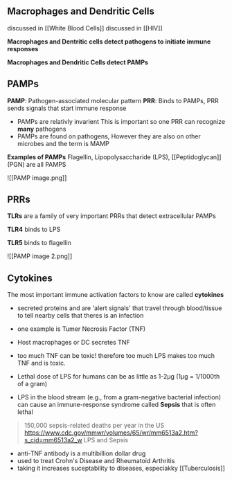 ## Macrophages and Dendritic Cells
discussed in [[White Blood Cells]]
discussed in [[HIV]]

**Macrophages and Dentritic cells detect pathogens to initiate immune responses**

**Macrophages and Dendritic Cells detect PAMPs**

## PAMPs
**PAMP**: Pathogen-associated molecular pattern
**PRR**: Binds to PAMPs, PRR sends signals that start immune response
- PAMPs are relativly invarient
This is important so one PRR can recognize **many** pathogens
- PAMPs are found on pathogens, However they are also on other microbes and the term is MAMP


**Examples of PAMPs**
Flagellin, Lipopolysaccharide (LPS), [[Peptidoglycan]] (PGN) are all PAMPS

![[PAMP image.png]]

## PRRs

**TLRs** are a family of very important PRRs that detect extracellular PAMPs


**TLR4** binds to LPS

**TLR5** binds to flagellin

![[PAMP image 2.png]]

## Cytokines
The most important immune activation factors to know are called **cytokines**

- secreted proteins and are 'alert signals' that travel through blood/tissue to tell nearby cells that theres is an infection
- one example is Tumer Necrosis Factor (TNF)
- Host macrophages or DC secretes TNF
- too much TNF can be toxic! therefore too much LPS makes too much TNF and is toxic.

- Lethal dose of LPS for humans can be as little as 1-2μg
(1μg = 1/1000th of a gram)
- LPS in the blood stream (e.g., from a gram-negative
bacterial infection) can cause an immune-response
syndrome called **Sepsis** that is often lethal
>150,000 sepsis-related deaths per year in the US
https://www.cdc.gov/mmwr/volumes/65/wr/mm6513a2.htm?s_cid=mm6513a2_w
LPS and Sepsis

- anti-TNF antibody is a multibillion dollar drug
- used to treat Crohn's Disease and Rheumatoid Arthritis
- taking it increases suceptability to diseases, especiakky [[Tuberculosis]]
